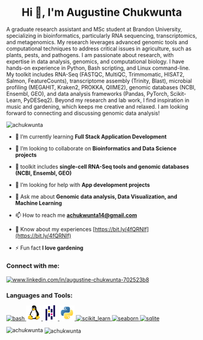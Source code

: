 <h1 align="center">Hi 👋, I'm Augustine Chukwunta</h1>
<p align="left">A graduate research assistant and MSc student at Brandon University, specializing in bioinformatics, particularly RNA sequencing, transcriptomics, and metagenomics. My research leverages advanced genomic tools and computational techniques to address critical issues in agriculture, such as plants, pests, and pathogens. I am passionate about research, with expertise in data analysis, genomics, and computational biology. I have hands-on experience in Python, Bash scripting, and Linux command-line. My toolkit includes RNA-Seq (FASTQC, MultiQC, Trimmomatic, HISAT2, Salmon, FeatureCounts), transcriptome assembly (Trinity, Blast), microbial profiling (MEGAHIT, Kraken2, PROKKA, QIIME2), genomic databases (NCBI, Ensembl, GEO), and data analysis frameworks (Pandas, PyTorch, Scikit-Learn, PyDESeq2). Beyond my research and lab work, I find inspiration in music and gardening, which keeps me creative and relaxed. I am looking forward to connecting and discussing genomic data analysis!

<p align="left"> <img src="https://komarev.com/ghpvc/?username=achukwunta&label=Profile%20views&color=0e75b6&style=flat" alt="achukwunta" /> </p>

- 🌱 I’m currently learning **Full Stack Application Development**

- 👯 I’m looking to collaborate on **Bioinformatics and Data Science projects**

- 🔧 toolkit includes **single-cell RNA-Seq tools and genomic databases (NCBI, Ensembl, GEO)**

- 🤝 I’m looking for help with **App development projects**

- 💬 Ask me about **Genomic data analysis, Data Visualization, and Machine Learning**

- 📫 How to reach me **achukwunta14@gmail.com**

- 📄 Know about my experiences [https://bit.ly/4fQRNIf](https://bit.ly/4fQRNIf)

- ⚡ Fun fact **I love gardening**

<h3 align="left">Connect with me:</h3>
<p align="left">
<a href="https://linkedin.com/in/www.linkedin.com/in/augustine-chukwunta-702523b8" target="blank"><img align="center" src="https://raw.githubusercontent.com/rahuldkjain/github-profile-readme-generator/master/src/images/icons/Social/linked-in-alt.svg" alt="www.linkedin.com/in/augustine-chukwunta-702523b8" height="30" width="40" /></a>
</p>

<h3 align="left">Languages and Tools:</h3>
<p align="left"> <a href="https://www.gnu.org/software/bash/" target="_blank" rel="noreferrer"> <img src="https://www.vectorlogo.zone/logos/gnu_bash/gnu_bash-icon.svg" alt="bash" width="40" height="40"/> </a> <a href="https://www.linux.org/" target="_blank" rel="noreferrer"> <img src="https://raw.githubusercontent.com/devicons/devicon/master/icons/linux/linux-original.svg" alt="linux" width="40" height="40"/> </a> <a href="https://pandas.pydata.org/" target="_blank" rel="noreferrer"> <img src="https://raw.githubusercontent.com/devicons/devicon/2ae2a900d2f041da66e950e4d48052658d850630/icons/pandas/pandas-original.svg" alt="pandas" width="40" height="40"/> </a> <a href="https://www.python.org" target="_blank" rel="noreferrer"> <img src="https://raw.githubusercontent.com/devicons/devicon/master/icons/python/python-original.svg" alt="python" width="40" height="40"/> </a> <a href="https://scikit-learn.org/" target="_blank" rel="noreferrer"> <img src="https://upload.wikimedia.org/wikipedia/commons/0/05/Scikit_learn_logo_small.svg" alt="scikit_learn" width="40" height="40"/> </a> <a href="https://seaborn.pydata.org/" target="_blank" rel="noreferrer"> <img src="https://seaborn.pydata.org/_images/logo-mark-lightbg.svg" alt="seaborn" width="40" height="40"/> </a> <a href="https://www.sqlite.org/" target="_blank" rel="noreferrer"> <img src="https://www.vectorlogo.zone/logos/sqlite/sqlite-icon.svg" alt="sqlite" width="40" height="40"/> </a> </p>

<p><img align="left" src="https://github-readme-stats.vercel.app/api/top-langs?username=achukwunta&show_icons=true&locale=en&layout=compact" alt="achukwunta" /></p>

<p>&nbsp;<img align="center" src="https://github-readme-stats.vercel.app/api?username=achukwunta&show_icons=true&locale=en" alt="achukwunta" /></p>
